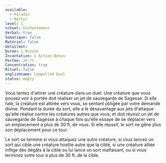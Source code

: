 ```yaml
---
available:
  - Paladin
  - Martyr
level: 1
school: Enchantement
Verbal: true
Somatique: false
Matériel: false
detailmat:
Durée: 1 Minute
Incantation: 1 Action Bonus
Portée: 30 ft.
Concentration: true
Rituel: false
englishname: Compelled Duel
status: empty
---
```

Vous tentez d'attirer une créature dans un duel. Une créature que vous pouvez voir à portée doit réaliser un jet de sauvegarde de Sagesse. Si elle rate, la créature est attirée vers vous, se sentant obligée par votre demande divine. Pendant la durée du sort, elle a le désavantage aux jets d'attaque qu'elle réalise contre les créatures autres que vous, et doit réussir un jet de sauvegarde de Sagesse à chaque fois qu'elle essaye de se déplacer vers un emplacement à plus de 30 ft. de vous. Si elle réussit, le sort ne gêne plus son déplacement pour ce tour.

Le sort se termine si vous attaquez une autre créature, si vous lancez un sort qui cible une créature hostile autre que la cible, si une créature alliée inflige des dégâts à la cible ou lui lance un sort malfaisant, ou si vous terminez votre tour à plus de 30 ft. de la cible.
